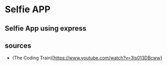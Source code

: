 # Selfie APP

## Selfie App using express 

## sources
 - (The Coding Train)[https://www.youtube.com/watch?v=3ls013DBcww]
